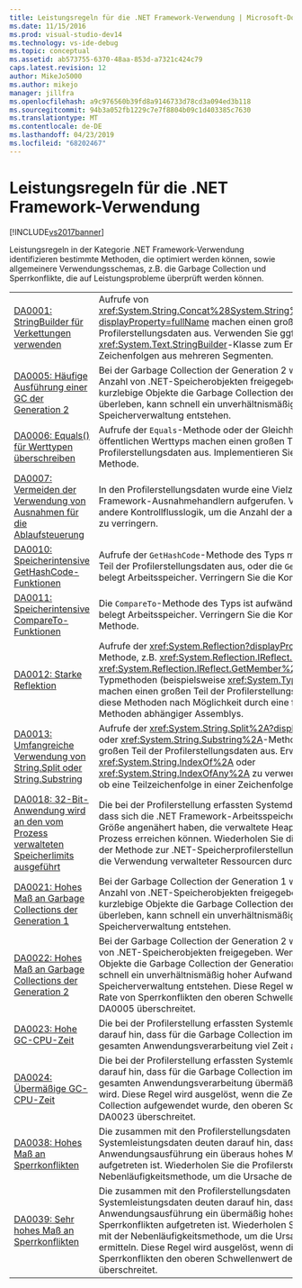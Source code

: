 ```yaml
---
title: Leistungsregeln für die .NET Framework-Verwendung | Microsoft-Dokumentation
ms.date: 11/15/2016
ms.prod: visual-studio-dev14
ms.technology: vs-ide-debug
ms.topic: conceptual
ms.assetid: ab573755-6370-48aa-853d-a7321c424c79
caps.latest.revision: 12
author: MikeJo5000
ms.author: mikejo
manager: jillfra
ms.openlocfilehash: a9c976560b39fd8a9146733d78cd3a094ed3b118
ms.sourcegitcommit: 94b3a052fb1229c7e7f8804b09c1d403385c7630
ms.translationtype: MT
ms.contentlocale: de-DE
ms.lasthandoff: 04/23/2019
ms.locfileid: "68202467"
---
```

# <a name="net-framework-usage-performance-rules"></a>Leistungsregeln für die .NET Framework-Verwendung
[!INCLUDE[vs2017banner](../includes/vs2017banner.md)]

Leistungsregeln in der Kategorie .NET Framework-Verwendung identifizieren bestimmte Methoden, die optimiert werden können, sowie allgemeinere Verwendungsschemas, z.B. die Garbage Collection und Sperrkonflikte, die auf Leistungsprobleme überprüft werden können.  
  
|||  
|-|-|  
|[DA0001: StringBuilder für Verkettungen verwenden](../profiling/da0001-use-stringbuilder-for-concatenations.md)|Aufrufe von <xref:System.String.Concat%28System.String%2CSystem.String%29?displayProperty=fullName> machen einen großen Teil der Profilerstellungsdaten aus. Verwenden Sie ggf. die <xref:System.Text.StringBuilder>-Klasse zum Erstellen von Zeichenfolgen aus mehreren Segmenten.|  
|[DA0005: Häufige Ausführung einer GC der Generation 2](../profiling/da0005-frequent-gc2-collections.md)|Bei der Garbage Collection der Generation 2 wird eine relativ hohe Anzahl von .NET-Speicherobjekten freigegeben. Wenn zu viele kurzlebige Objekte die Garbage Collection der Generation 1 überleben, kann schnell ein unverhältnismäßig hoher Aufwand für die Speicherverwaltung entstehen.|  
|[DA0006: Equals() für Werttypen überschreiben](../profiling/da0006-override-equals-parens-for-value-types.md)|Aufrufe der `Equals`-Methode oder der Gleichheitsoperatoren eines öffentlichen Werttyps machen einen großen Teil der Profilerstellungsdaten aus. Implementieren Sie ggf. eine effizientere Methode.|  
|[DA0007: Vermeiden der Verwendung von Ausnahmen für die Ablaufsteuerung](../profiling/da0007-avoid-using-exceptions-for-control-flow.md)|In den Profilerstellungsdaten wurde eine Vielzahl von .NET Framework-Ausnahmehandlern aufgerufen. Verwenden Sie ggf. eine andere Kontrollflusslogik, um die Anzahl der ausgelösten Ausnahmen zu verringern.|  
|[DA0010: Speicherintensive GetHashCode-Funktionen](../profiling/da0010-expensive-gethashcode.md)|Aufrufe der `GetHashCode`-Methode des Typs machen einen großen Teil der Profilerstellungsdaten aus, oder die `GetHashCode`-Methode belegt Arbeitsspeicher. Verringern Sie die Komplexität der Methode.|  
|[DA0011: Speicherintensive CompareTo-Funktionen](../profiling/da0011-expensive-compareto.md)|Die `CompareTo`-Methode des Typs ist aufwändig, oder die Methode belegt Arbeitsspeicher. Verringern Sie die Komplexität der `CompareTo`-Methode.|  
|[DA0012: Starke Reflektion](../profiling/da0012-significant-amount-of-reflection.md)|Aufrufe der <xref:System.Reflection?displayProperty=fullName>-Methode, z.B. <xref:System.Reflection.IReflect.InvokeMember%2A> und <xref:System.Reflection.IReflect.GetMember%2A> oder der Typmethoden (beispielsweise <xref:System.Type.InvokeMember%2A>) machen einen großen Teil der Profilerstellungsdaten aus. Ersetzen Sie diese Methoden nach Möglichkeit durch eine frühe Bindung an Methoden abhängiger Assemblys.|  
|[DA0013: Umfangreiche Verwendung von String.Split oder String.Substring](../profiling/da0013-high-usage-of-string-split-or-string-substring.md)|Aufrufe der <xref:System.String.Split%2A?displayProperty=fullName>- oder <xref:System.String.Substring%2A>-Methode machen einen großen Teil der Profilerstellungsdaten aus. Erwägen Sie, <xref:System.String.IndexOf%2A> oder <xref:System.String.IndexOfAny%2A> zu verwenden, wenn Sie prüfen, ob eine Teilzeichenfolge in einer Zeichenfolge vorhanden ist.|  
|[DA0018: 32-Bit-Anwendung wird an den vom Prozess verwalteten Speicherlimits ausgeführt](../profiling/da0018-32-bit-application-running-at-process-managed-memory-limits.md)|Die bei der Profilerstellung erfassten Systemdaten deuten darauf hin, dass sich die .NET Framework-Arbeitsspeicherheaps der maximalen Größe angenähert haben, die verwaltete Heaps in einem 32-Bit-Prozess erreichen können. Wiederholen Sie die Profilerstellung mit der Methode zur .NET-Speicherprofilerstellung, und optimieren Sie die Verwendung verwalteter Ressourcen durch die Anwendung.|  
|[DA0021: Hohes Maß an Garbage Collections der Generation 1](../profiling/da0021-high-rate-of-gen-1-garbage-collections.md)|Bei der Garbage Collection der Generation 1 wird eine relativ hohe Anzahl von .NET-Speicherobjekten freigegeben. Wenn zu viele kurzlebige Objekte die Garbage Collection der Generation 0 überleben, kann schnell ein unverhältnismäßig hoher Aufwand für die Speicherverwaltung entstehen.|  
|[DA0022: Hohes Maß an Garbage Collections der Generation 2](../profiling/da0022-high-rate-of-gen-2-garbage-collections.md)|Bei der Garbage Collection der Generation 2 wird eine hohe Anzahl von .NET-Speicherobjekten freigegeben. Wenn zu viele kurzlebige Objekte die Garbage Collection der Generation 1 überleben, kann schnell ein unverhältnismäßig hoher Aufwand für die Speicherverwaltung entstehen. Diese Regel wird ausgelöst, wenn die Rate von Sperrkonflikten den oberen Schwellenwert der Regel DA0005 überschreitet.|  
|[DA0023: Hohe GC-CPU-Zeit](../profiling/da0023-high-gc-cpu-time.md)|Die bei der Profilerstellung erfassten Systemleistungsdaten deuten darauf hin, dass für die Garbage Collection im Vergleich zur gesamten Anwendungsverarbeitung viel Zeit aufgewendet wird.|  
|[DA0024: Übermäßige GC-CPU-Zeit](../profiling/da0024-excessive-gc-cpu-time.md)|Die bei der Profilerstellung erfassten Systemleistungsdaten deuten darauf hin, dass für die Garbage Collection im Vergleich zur gesamten Anwendungsverarbeitung übermäßig viel Zeit aufgewendet wird. Diese Regel wird ausgelöst, wenn die Zeit, die für die Garbage Collection aufgewendet wurde, den oberen Schwellenwert der Regel DA0023 überschreitet.|  
|[DA0038: Hohes Maß an Sperrkonflikten](../profiling/da0038-high-rate-of-lock-contentions.md)|Die zusammen mit den Profilerstellungsdaten erfassten Systemleistungsdaten deuten darauf hin, dass während der Anwendungsausführung ein überaus hohes Maß an Sperrkonflikten aufgetreten ist. Wiederholen Sie die Profilerstellung mit der Nebenläufigkeitsmethode, um die Ursache der Konflikte zu ermitteln.|  
|[DA0039: Sehr hohes Maß an Sperrkonflikten](../profiling/da0039-very-high-rate-of-lock-contentions.md)|Die zusammen mit den Profilerstellungsdaten erfassten Systemleistungsdaten deuten darauf hin, dass während der Anwendungsausführung ein übermäßig hohes Maß an Sperrkonflikten aufgetreten ist. Wiederholen Sie die Profilerstellung mit der Nebenläufigkeitsmethode, um die Ursache der Konflikte zu ermitteln. Diese Regel wird ausgelöst, wenn die Rate von Sperrkonflikten den oberen Schwellenwert der Regel DA0038 überschreitet.|
